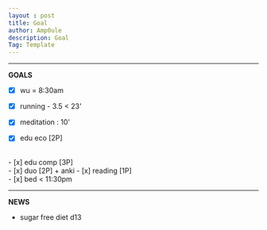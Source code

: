 ```yaml
---
layout : post
title: Goal
author: Amp0ule
description: Goal
Tag: Template
---
```


****
**GOALS**

- [x] wu = 8:30am
- [x] running - 3.5 < 23' 
- [x] meditation : 10'
- [x] edu eco [2P]


<br/>
- [x] edu comp [3P] 

<br/>
- [x] duo [2P] + anki 
- [x] reading [1P]

<br/>
- [x] bed < 11:30pm

*****
**NEWS**

- sugar free diet d13














